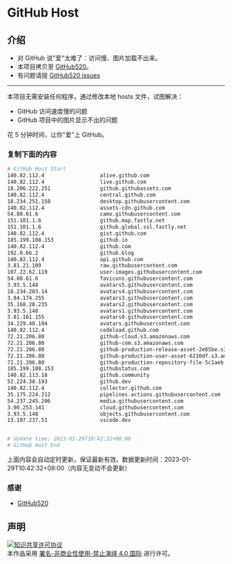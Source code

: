 # GitHub Host
## 介绍
- 对 GitHub 说"爱"太难了：访问慢、图片加载不出来。
- 本项目拷贝至 [GitHub520](https://github.com/521xueweihan/GitHub520)。
- 有问题请提 [GitHub520 issues](https://github.com/521xueweihan/GitHub520/issues/new)

---

本项目无需安装任何程序，通过修改本地 hosts 文件，试图解决：
- GitHub 访问速度慢的问题
- GitHub 项目中的图片显示不出的问题

花 5 分钟时间，让你"爱"上 GitHub。

### 复制下面的内容
```bash
# GitHub Host Start
140.82.112.4                  alive.github.com
140.82.112.4                  live.github.com
18.206.222.251                github.githubassets.com
140.82.112.4                  central.github.com
18.234.251.158                desktop.githubusercontent.com
140.82.112.4                  assets-cdn.github.com
54.80.61.6                    camo.githubusercontent.com
151.101.1.6                   github.map.fastly.net
151.101.1.6                   github.global.ssl.fastly.net
140.82.112.4                  gist.github.com
185.199.108.153               github.io
140.82.112.4                  github.com
192.0.66.2                    github.blog
140.82.112.4                  api.github.com
3.81.21.109                   raw.githubusercontent.com
107.22.62.119                 user-images.githubusercontent.com
54.80.61.6                    favicons.githubusercontent.com
3.93.5.148                    avatars5.githubusercontent.com
18.234.203.14                 avatars4.githubusercontent.com
3.84.174.255                  avatars3.githubusercontent.com
35.168.20.235                 avatars2.githubusercontent.com
3.93.5.148                    avatars1.githubusercontent.com
3.81.161.155                  avatars0.githubusercontent.com
34.229.40.104                 avatars.githubusercontent.com
140.82.112.4                  codeload.github.com
72.21.206.80                  github-cloud.s3.amazonaws.com
72.21.206.80                  github-com.s3.amazonaws.com
72.21.206.80                  github-production-release-asset-2e65be.s3.amazonaws.com
72.21.206.80                  github-production-user-asset-6210df.s3.amazonaws.com
72.21.206.80                  github-production-repository-file-5c1aeb.s3.amazonaws.com
185.199.108.153               githubstatus.com
140.82.113.18                 github.community
52.224.38.193                 github.dev
140.82.112.4                  collector.github.com
35.175.224.212                pipelines.actions.githubusercontent.com
54.237.245.206                media.githubusercontent.com
3.90.253.141                  cloud.githubusercontent.com
3.93.5.148                    objects.githubusercontent.com
13.107.237.51                 vscode.dev


# Update time: 2023-01-29T10:42:32+08:00
# GitHub Host End

```
上面内容会自动定时更新，保证最新有效。数据更新时间：2023-01-29T10:42:32+08:00（内容无变动不会更新）

### 感谢

- [GitHub520](https://github.com/521xueweihan/GitHub520)

## 声明
<a rel="license" href="https://creativecommons.org/licenses/by-nc-nd/4.0/deed.zh"><img alt="知识共享许可协议" style="border-width: 0" src="https://licensebuttons.net/l/by-nc-nd/4.0/88x31.png"></a><br>本作品采用 <a rel="license" href="https://creativecommons.org/licenses/by-nc-nd/4.0/deed.zh">署名-非商业性使用-禁止演绎 4.0 国际</a> 进行许可。